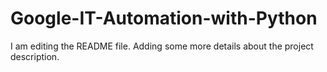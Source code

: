 # Google-IT-Automation-with-Python
I am editing the README file. Adding some more details about the project description.
